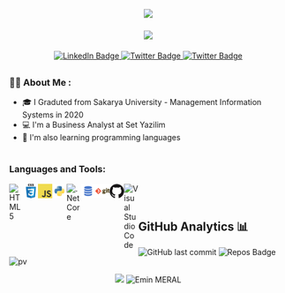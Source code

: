 
        
<div id="header" align="center">
          <img src="https://media.giphy.com/media/M9gbBd9nbDrOTu1Mqx/giphy.gif" width="100"/>
          <h4 align="center">
                    <a href="https://git.io/typing-svg">
                              <img src="https://readme-typing-svg.herokuapp.com/?lines=Hello!+👋;I+am+Emin+Meral&center=true&size=20">
                    </a>
        </h4>
          <div id="badges">
                    <a href="https://www.linkedin.com/in/eminmerall/">
                              <img src="https://img.shields.io/badge/LinkedIn-blue?style=for-the-badge&logo=linkedin&logoColor=white" alt="LinkedIn Badge"/>
                    </a>
                    <a href="https://twitter.com/eminmerall">
                              <img src="https://img.shields.io/badge/Twitter-blue?style=for-the-badge&logo=twitter&logoColor=white" alt="Twitter Badge"/>
                    </a>
                    <a href="mailto:eminmerall@gmail.com">
                              <img src="https://img.shields.io/badge/Gmail-blue?style=for-the-badge&logo=gmail&logoColor=white" alt="Twitter Badge"/>
                    </a>
          </div>          
</div>

##

### 👨‍💻 About Me :
- 🎓 I Graduted from Sakarya University - Management Information Systems in 2020
- 💻 I'm a Business Analyst at Set Yazilim
- 🔭 I'm also learning programming languages

#

### Languages and Tools:

<img align="left" alt="HTML5" width="26px" src="https://www.vectorlogo.zone/logos/w3_html5/w3_html5-icon.svg">
<img align="left" alt="CSS3" width="26px" src="https://raw.githubusercontent.com/github/explore/80688e429a7d4ef2fca1e82350fe8e3517d3494d/topics/css/css.png" />
<img align="left" alt="JavaScript" width="26px" src="https://raw.githubusercontent.com/github/explore/80688e429a7d4ef2fca1e82350fe8e3517d3494d/topics/javascript/javascript.png" />
<img align="left" alt="Python" width="26px" src="https://raw.githubusercontent.com/github/explore/cebd63002168a05a6a642f309227eefeccd92950/topics/python/python.png" />
<img align="left" alt=".Net Core" width="26px" src="https://www.vectorlogo.zone/logos/dotnet/dotnet-icon.svg">
<img align="left" alt="SQL" width="26px" src="https://raw.githubusercontent.com/github/explore/80688e429a7d4ef2fca1e82350fe8e3517d3494d/topics/sql/sql.png">
<img align="left" alt="Git" width="26px" src="https://raw.githubusercontent.com/github/explore/80688e429a7d4ef2fca1e82350fe8e3517d3494d/topics/git/git.png"/>
<img align="left" alt="GitHub" width="26px" src="https://raw.githubusercontent.com/github/explore/78df643247d429f6cc873026c0622819ad797942/topics/github/github.png" /> 
<img align="left" alt="Visual Studio Code" width="26px" src="https://www.vectorlogo.zone/logos/visualstudio_code/visualstudio_code-icon.svg">


<br />
<br />



## GitHub Analytics 📊

![GitHub last commit](https://img.shields.io/github/last-commit/eminmerall/eminmerall)
![Repos Badge](https://badges.pufler.dev/repos/eminmerall)
![pv](https://komarev.com/ghpvc/?username=eminmerall)




<div  align="center">
  
<img height="180em" src="https://github-readme-stats.vercel.app/api/top-langs?username=eminmerall&show_icons=true&locale=en&layout=compact&langs_count=8&" />
   
<img height="180em" src="https://github-readme-stats.vercel.app/api?username=eminmerall&show_icons=true" alt="Emin MERAL"/>
          
 </div>    
<!-- 
<div  align="center">            
<img src="https://github-readme-streak-stats.herokuapp.com/?user=eminmerall&" />         
</div>
-->

<!--

### Top Repositories

<div  align="center">
          
<a href="https://github.com/anuraghazra/github-readme-stats">
  <img align="center" src="https://github-readme-stats.vercel.app/api/pin/?username=eminmerall&repo=UniDrive&theme=buefy" />
</a>
<a href="https://github.com/anuraghazra/anuraghazra.github.io">
  <img align="center" src="https://github-readme-stats.vercel.app/api/pin/?username=eminmerall&repo=Directory_C.Sharp&theme=buefy" />
</a>

</div>

- 👀 I’m interested in ....
eminmerall/eminmerall is a ✨ special ✨ repository because its `README.md` (this file) appears on your GitHub profile.
You can click the Preview link to take a look at your changes. 
--->
